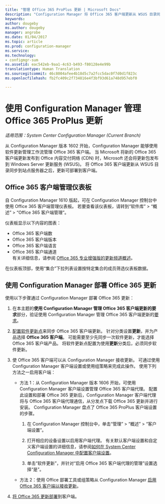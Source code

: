 ```yaml
---
title: "管理 Office 365 ProPlus 更新 | Microsoft Docs"
description: "Configuration Manager 将 Office 365 客户端更新从 WSUS 目录同步到站点服务器，使更新可部署到客户端。"
keywords: 
author: dougeby
ms.author: dougeby
manager: angrobe
ms.date: 01/04/2017
ms.topic: article
ms.prod: configuration-manager
ms.service: 
ms.technology:
- configmgr-sum
ms.assetid: eac542eb-9aa1-4c63-b493-f80128e4e99b
translationtype: Human Translation
ms.sourcegitcommit: 46c8004afee4b18d5c7a2fcc5dac0f7d0d1f823c
ms.openlocfilehash: fb2fc409c2f734816e4f3bf93d61a748d957ebf0

---
```


# <a name="manage-office-365-proplus-updates-with-configuration-manager"></a>使用 Configuration Manager 管理 Office 365 ProPlus 更新

*适用范围：System Center Configuration Manager (Current Branch)*

从 Configuration Manager 版本 1602 开始，Configuration Manager 能够使用软件更新管理工作流管理 Office 365 客户端。 当 Microsoft 将新的 Office 365 客户端更新发布到 Office 内容交付网络 (CDN) 时，Microsoft 还会将更新包发布到 Windows Server 更新服务 (WSUS)。 将 Office 365 客户端更新从 WSUS 目录同步到站点服务器之后，更新可部署到客户端。

## <a name="office-365-client-management-dashboard"></a>Office 365 客户端管理仪表板  
自 Configuration Manager 1610 版起，可在 Configuration Manager 控制台中使用 Office 365 客户端管理仪表板。 若要查看该仪表板，请转到“软件库” > “概述” > “Office 365 客户端管理”。

<!--- >[!NOTE]
>In the **What's New** workspace in the Configuration Manager console, the new dashboard is incorrectly named **Office 365 Servicing dashboard**. --->

仪表板显示以下内容的图表：

- Office 365 客户端数
- Office 365 客户端版本
- Office 365 客户端语言
- Office 365 客户端通道     
有关详细信息，请参阅 [Office 365 专业增强版的更新频道概述](https://technet.microsoft.com/library/mt455210.aspx)。
<!--- - Automatic deployment rules with Office 365 apps (have Office 365 Client selected in the set of available products). --->

<!---You can take the following actions on the dashboard:
- --->

在仪表板顶部，使用“集合”下拉列表设置按特定集合的成员筛选仪表板数据。

<!---
 On the upper-right side of the dashboard, click **Office 365 Installer** to start the Office 365 Client Installation Wizard to deploy Office 365 apps to clients. For details, see [Deploy Office 365 apps to clients](#deploy-office-365-apps-to-clients).
- On the middle-right side of the dashboard, click **Create an ADR** to open the Automatic Deployment Rule Wizard to create a new automatic deployment rule (ADR). To create an ADR for Office 365 apps, select **Office 365 Client** when you choose the product. For more information, see [Automatically deploy software updates](/sccm/sum/deploy-use/automatically-deploy-software-updates).
- On the lower-right side of the dashboard, click **Create Client Agent Settings** to open Client Agent settings. For more information, see [About client settings](/sccm/core/clients/deploy/about-client-settings).
--->

## <a name="deploy-office-365-updates-with-configuration-manager"></a>使用 Configuration Manager 部署 Office 365 更新
使用以下步骤通过 Configuration Manager 部署 Office 365 更新：

1.  在本主题的**使用 Configuration Manager 管理 Office 365 客户端更新的要求**部分，验证使用 Configuration Manager 管理 Office 365 客户端更新的[要求](https://technet.microsoft.com/library/mt628083.aspx)。  

2.  [配置软件更新点](../get-started/configure-classifications-and-products.md)来同步 Office 365 客户端更新。 针对分类设置**更新**，并为产品选择 **Office 365 客户端**。 可能需要至少先同步一次软件更新，才能选择 Office 365 客户端产品。 将软件更新点配置为使用**更新**分类后，必须同步软件更新。  

3.  使 Office 365 客户端可以从 Configuration Manager 接收更新。 可通过使用 Configuration Manager 客户端设置或使用组策略来完成此操作。 使用下列方法之一启用客户端：  
    - 方法 1：从 Configuration Manager 版本 1606 开始，可使用 Configuration Manager 客户端设置管理 Office 365 客户端代理。 配置此设置和部署 Office 365 更新后，Configuration Manager 客户端代理将与 Office 365 客户端代理通信，从分发点下载 Office 365 更新并进行安装。 Configuration Manager 盘点了 Office 365 ProPlus 客户端设置的步骤。
      1.  在 Configuration Manager 控制台中，单击“管理” > “概述” > “客户端设置”。  

      2.  打开相应的设备设置以启用客户端代理。 有关默认客户端设置和自定义客户端设置的详细信息，请参阅[如何在 System Center Configuration Manager 中配置客户端设置](../../core/clients/deploy/configure-client-settings.md)。  

      3.  单击“软件更新”，并针对“启用 Office 365 客户端代理的管理”设置选择“是”。  

    - 方法 2：使用 Office 部署工具或组策略从 Configuration Manager [启用 Office 365 客户端以接收更新](https://technet.microsoft.com/library/mt628083.aspx#BKMK_EnableClient)。  

4. [将 Office 365 更新部署](deploy-software-updates.md)到客户端。  

<!--  ## Add other languages for Office 365 update downloads
Beginning in Configuration Manager version 1610, you can add support for Configuration Manager to download updates for any languages supported by Office 365 regardless of whether they are supported in Configuration Manager.

### To add support to download updates for additional languages
Use the following procedure on the central administration site, or stand-alone primary site, where the software update point site system role is installed.
1. From a command prompt, type *wbemtest* as an administrative user to open the Windows Management Instrumentation Tester.
2. Click **Connect**, and then type *root\sms\site_<siteCode>*.
3. Click **Query**, and then run the following query:
   *select &#42; from SMS_SCI_Component where componentname ="SMS_WSUS_CONFIGURATION_MANAGER"*
4. Double-click the object with the site code for the central administration site or stand-alone primary site.

5. Browse the properties for View Embedded.
3). Find the SMS_EmbeddedProperty instance with the PropertyName of "AdditionalUpdateLanguagesForO365"
4). Set Value2 to be additional languages, e.g.:  pt-pt,af-za,nn-no, and save
5). Right click to download an O365 update, choose languages from UI
6). Verify that the language packs got downloaded including the UI specified ones plus the SDK specified ones. Admin can check the content package share specified to verify this.
-->

<!-- ## Change the update channel after you enable Office 365 clients to receive updates from Configuration Manager
To change the update channel after you enable Office 365 clients to receive updates from Configuration Manager, you must distribute a registry key value change to Office 365 clients using group policy. Change the **HKEY_LOCAL_MACHINE\SOFTWARE\Microsoft\Office\ClickToRun\Configuration\CDNBaseUrl** registry key to use one of the following values:

- Current Channel:  
  **CDNBaseUrl** = http://officecdn.microsoft.com/pr/492350f6-3a01-4f97-b9c0-c7c6ddf67d60

- Deferred Channel:  
  **CDNBaseUrl** = http://officecdn.microsoft.com/pr/7ffbc6bf-bc32-4f92-8982-f9dd17fd3114

- First Release for Current Channel:  
  **CDNBaseUrl** = http://officecdn.microsoft.com/pr/64256afe-f5d9-4f86-8936-8840a6a4f5be

- First Release for Deferred Channel:  
  **CDNBaseUrl** = http://officecdn.microsoft.com/pr/b8f9b850-328d-4355-9145-c59439a0c4cf
-->

<!--- ## Next steps
Use the Office 365 Client Management dashboard in Configuration Manager to review Office 365 client information and deploy Office 365 apps. For details, see [Manage Office 365 apps](manage-office-365-apps.md). --->



<!--HONumber=Jan17_HO1-->


